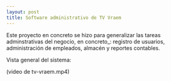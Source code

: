 ```yaml
---
layout: post
title: Software administrativo de TV Vraem
---
```

Este proyecto en concreto se hizo para generalizar las tareas adminstrativas del negocio,
en concreto_: registro de usuarios, administración de empleados, almacén y reportes contables.

Vista general del sistema:

(video de tv-vraem.mp4)
